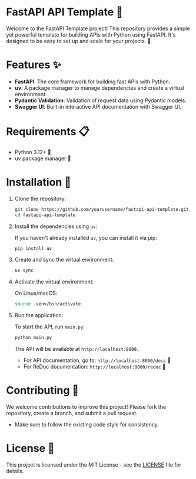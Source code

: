 # FastAPI API Template 🚀

Welcome to the FastAPI Template project! This repository provides a simple yet powerful template for building APIs with Python using FastAPI. It's designed to be easy to set up and scale for your projects. 🌱

# Features ✨

- **FastAPI**: The core framework for building fast APIs with Python.
- **uv**: A package manager to manage dependencies and create a virtual environment.
- **Pydantic Validation**: Validation of request data using Pydantic models.
- **Swagger UI**: Built-in interactive API documentation with Swagger UI.

# Requirements 📋

- Python 3.12+ 🐍
- uv package manager 🔧

# Installation 🔧

1. Clone the repository:

    ```bash
    git clone https://github.com/yourusername/fastapi-api-template.git
    cd fastapi-api-template
    ```

2. Install the dependencies using `uv`:

    If you haven't already installed `uv`, you can install it via pip:

    ```bash
    pip install uv
    ```

3. Create and sync the virtual environment:

    ```bash
    uv sync
    ```

4. Activate the virtual environment:

    On Linux/macOS:

    ```bash
    source .venv/bin/activate
    ```

5. Run the application:

    To start the API, run `main.py`:

    ```bash
    python main.py
    ```

    The API will be available at `http://localhost:8000`.

    - For API documentation, go to: `http://localhost:8000/docs` 📜
    - For ReDoc documentation: `http://localhost:8000/redoc` 📖

# Contributing 🤝

We welcome contributions to improve this project! Please fork the repository, create a branch, and submit a pull request.

- Make sure to follow the existing code style for consistency.

# License 📄

This project is licensed under the MIT License - see the [LICENSE](LICENSE) file for details.